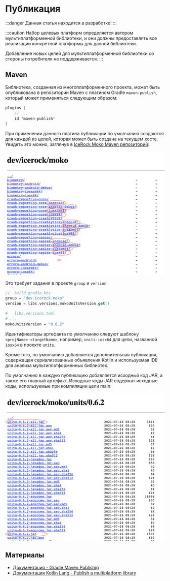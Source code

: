 # Публикация

:::danger
Данная статья находится в разработке!
:::

:::caution
Набор целевых платформ определяется автором мультиплатформенной библиотеки, и они должны предоставлять все реализации конкретной платформы для данной библиотеки. 

Добавление новых целей для мультиплатформенной библиотеки со стороны потребителя не поддерживается.
:::

## Maven

Библиотека, созданная из многоплатформенного проекта, может быть опубликована в репозитории Maven с плагином Gradle `maven-publish`, который может применяться следующим образом:

```kotlin
plugins {
    // ...
    id 'maven-publish'
}
```

При применении данного плагина публикации по умолчанию создаются для каждой из целей, которая может быть создана на текущем хосте. Увидеть это можно, заглянув в [IceRock Moko Maven репозиторий](https://repo1.maven.org/maven2/dev/icerock/moko/):

![moko-maven-rep](publication/publication-moko-rep.png)

Это требует задания в проекте `group` и `version`:

```kotlin
//  build.gradle.kts
group = "dev.icerock.moko"
version = libs.versions.mokoUnitsVersion.get()
```

```bash
#   libs.versions.toml
# ...
mokoUnitsVersion = "0.6.2"
```

Идентификаторы артефакта по умолчанию следуют шаблону `<projName>-<targetName>`, например, `units-iosx64` для цели, названной `iosx64` в проекте `units`.

Кроме того, по умолчанию добавляется дополнительная публикация, содержащая сериализованные объявления Kotlin и используемая IDE для анализа мультиплатформенных библиотек.

По умолчанию в каждую публикацию добавляется исходный код JAR, а также его главный артефакт. Исходные коды JAR содержат исходные коды, используемые при компиляции цели main:

![units-main](publication/publication-units-main.png)

## Материалы

- [Документация - Gradle Maven Publishig](https://docs.gradle.org/current/userguide/publishing_maven.html)
- [Документация Kotlin Lang - Publish a multiplatform library](https://kotlinlang.org/docs/mpp-publish-lib.html)